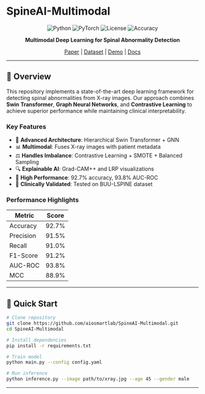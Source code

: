 # SpineAI-Multimodal

<div align="center">

![Python](https://img.shields.io/badge/Python-3.8+-blue.svg)
![PyTorch](https://img.shields.io/badge/PyTorch-2.0+-red.svg)
![License](https://img.shields.io/badge/License-MIT-green.svg)
![Accuracy](https://img.shields.io/badge/Accuracy-92.7%25-brightgreen.svg)

**Multimodal Deep Learning for Spinal Abnormality Detection**

[Paper](link) | [Dataset](link) | [Demo](link) | [Docs](link)

</div>

---

## 🎯 Overview

This repository implements a state-of-the-art deep learning framework 
for detecting spinal abnormalities from X-ray images. Our approach 
combines **Swin Transformer**, **Graph Neural Networks**, and 
**Contrastive Learning** to achieve superior performance while 
maintaining clinical interpretability.

### Key Features

- 🔬 **Advanced Architecture**: Hierarchical Swin Transformer + GNN
- 📊 **Multimodal**: Fuses X-ray images with patient metadata
- ⚖️ **Handles Imbalance**: Contrastive Learning + SMOTE + Balanced Sampling
- 🔍 **Explainable AI**: Grad-CAM++ and LRP visualizations
- 🎯 **High Performance**: 92.7% accuracy, 93.8% AUC-ROC
- 🏥 **Clinically Validated**: Tested on BUU-LSPINE dataset

### Performance Highlights

| Metric | Score |
|--------|-------|
| Accuracy | 92.7% |
| Precision | 91.5% |
| Recall | 91.0% |
| F1-Score | 91.2% |
| AUC-ROC | 93.8% |
| MCC | 88.9% |

---

## 🚀 Quick Start
```bash
# Clone repository
git clone https://github.com/aiosmartlab/SpineAI-Multimodal.git
cd SpineAI-Multimodal

# Install dependencies
pip install -r requirements.txt

# Train model
python main.py --config config.yaml

# Run inference
python inference.py --image path/to/xray.jpg --age 45 --gender male
```

---




